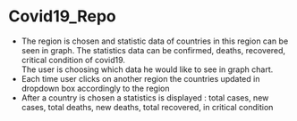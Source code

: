 # Covid19_Repo
<ul>
<li>The region is chosen and statistic data of countries in this region can be seen in graph.
The statistics data can be confirmed, deaths, recovered, critical condition of covid19.</li>
The user is choosing which data he would like to see in graph chart.
<li>Each time user clicks on another region the countries updated in dropdown box accordingly to the region</li>
<li>After a country is chosen a statistics is displayed :
  total cases, new cases, total deaths, new deaths, total recovered, in critical condition</li>
  </ul>
